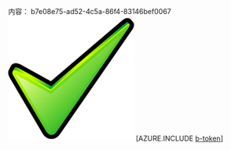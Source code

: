 内容： b7e08e75-ad52-4c5a-86f4-83146bef0067![图像](8c9fb180-6269-4f26-bb4f-0c900127dcc8.png)
[AZURE.INCLUDE [b-token](808ef6c0-7295-4c28-9e95-feb7faded4a5.md)]
